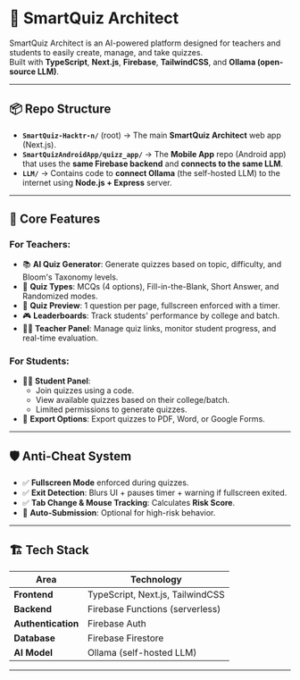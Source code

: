# 🧠 SmartQuiz Architect

SmartQuiz Architect is an AI-powered platform designed for teachers and students to easily create, manage, and take quizzes.  
Built with **TypeScript**, **Next.js**, **Firebase**, **TailwindCSS**, and **Ollama (open-source LLM)**.

---

## 📦 Repo Structure

- **`SmartQuiz-Hacktr-n/`** (root) → The main **SmartQuiz Architect** web app (Next.js).
- **`SmartQuizAndroidApp/quizz_app/`** → The **Mobile App** repo (Android app) that uses the **same Firebase backend** and **connects to the same LLM**.
- **`LLM/`** → Contains code to **connect Ollama** (the self-hosted LLM) to the internet using **Node.js + Express** server.

---

## 🚀 Core Features

### For Teachers:
- 📚 **AI Quiz Generator**: Generate quizzes based on topic, difficulty, and Bloom's Taxonomy levels.
- 🎯 **Quiz Types**: MCQs (4 options), Fill-in-the-Blank, Short Answer, and Randomized modes.
- 📝 **Quiz Preview**: 1 question per page, fullscreen enforced with a timer.
- 🎮 **Leaderboards**: Track students' performance by college and batch.
- 👨‍🏫 **Teacher Panel**: Manage quiz links, monitor student progress, and real-time evaluation.

### For Students:
- 🧑‍🎓 **Student Panel**:
  - Join quizzes using a code.
  - View available quizzes based on their college/batch.
  - Limited permissions to generate quizzes.
- 🧩 **Export Options**: Export quizzes to PDF, Word, or Google Forms.

---

## 🛡️ Anti-Cheat System

- ✅ **Fullscreen Mode** enforced during quizzes.
- ✅ **Exit Detection**: Blurs UI + pauses timer + warning if fullscreen exited.
- ✅ **Tab Change & Mouse Tracking**: Calculates **Risk Score**.
- 🚨 **Auto-Submission**: Optional for high-risk behavior.

---

## 🏗️ Tech Stack

| Area             | Technology                     |
| ---------------- | ------------------------------- |
| **Frontend**     | TypeScript, Next.js, TailwindCSS |
| **Backend**      | Firebase Functions (serverless) |
| **Authentication** | Firebase Auth                |
| **Database**     | Firebase Firestore              |
| **AI Model**     | Ollama (self-hosted LLM)         |

---

